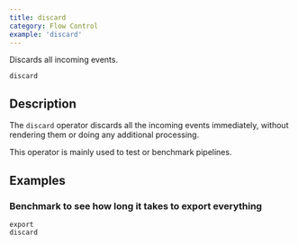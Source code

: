 ```yaml
---
title: discard
category: Flow Control
example: 'discard'
---
```

Discards all incoming events.

```tql
discard
```

## Description

The `discard` operator discards all the incoming events immediately, without
rendering them or doing any additional processing.

This operator is mainly used to test or benchmark pipelines.

## Examples

### Benchmark to see how long it takes to export everything

```tql
export 
discard
```
